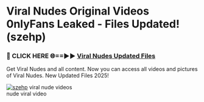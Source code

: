 # Viral Nudes Original Videos 0nlyFans Leaked - Files Updated! (szehp)

<h3>🔴 CLICK HERE 🌐==►► <a href="https://tinyurl.com/52m3yx9h" rel="nofollow">Viral Nudes Updated Files</a></h3>

Get Viral Nudes and all content. Now you can access all videos and pictures of Viral Nudes. New Updated Files 2025!

[![szehp](https://i.imgur.com/TnHtlc8.gif)](https://tinyurl.com/52m3yx9h)
viral nude videos<br>
nude viral video